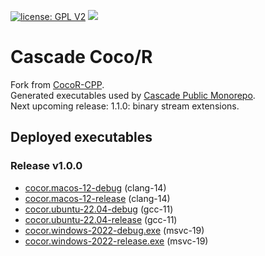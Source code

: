 [![license: GPL V2](https://img.shields.io/badge/License-GPL_v2-brightgreen.svg)](GPL_V2)
[![](https://github.com/cascade-gmbh/cascade-cocor/actions/workflows/build-and-deploy-executables.yml/badge.svg)](https://github.com/cascade-gmbh/cascade-cocor/actions)

# Cascade Coco/R

Fork from [CocoR-CPP](https://github.com/mingodad/CocoR-CPP).  
Generated executables used by [Cascade Public Monorepo](https://github.com/cascade-gmbh/cascade-public-monorepo).  
Next upcoming release: 1.1.0: binary stream extensions.

## Deployed executables

### Release v1.0.0

- [cocor.macos-12-debug](https://github.com/cascade-gmbh/cascade-cocor/releases/download/v1.0.0/cocor.macos-12-debug) (clang-14)
- [cocor.macos-12-release](https://github.com/cascade-gmbh/cascade-cocor/releases/download/v1.0.0/cocor.macos-12-release) (clang-14)
- [cocor.ubuntu-22.04-debug](https://github.com/cascade-gmbh/cascade-cocor/releases/download/v1.0.0/cocor.ubuntu-22.04-debug) (gcc-11)
- [cocor.ubuntu-22.04-release](https://github.com/cascade-gmbh/cascade-cocor/releases/download/v1.0.0/cocor.ubuntu-22.04-release) (gcc-11)
- [cocor.windows-2022-debug.exe](https://github.com/cascade-gmbh/cascade-cocor/releases/download/v1.0.0/cocor.windows-2022-debug.exe) (msvc-19)
- [cocor.windows-2022-release.exe](https://github.com/cascade-gmbh/cascade-cocor/releases/download/v1.0.0/cocor.windows-2022-release.exe) (msvc-19)

